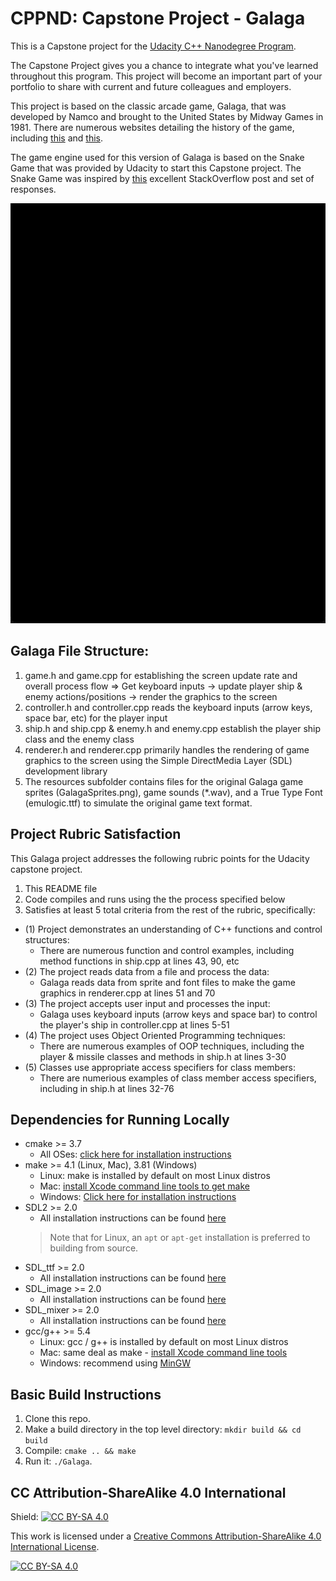 # CPPND: Capstone Project - Galaga

This is a Capstone project for the [Udacity C++ Nanodegree Program](https://www.udacity.com/course/c-plus-plus-nanodegree--nd213).

The Capstone Project gives you a chance to integrate what you've learned throughout this program. This project will become an important part of your portfolio to share with current and future colleagues and employers.

This project is based on the classic arcade game, Galaga, that was developed by Namco and brought to the United States by Midway Games in 1981.  There are numerous websites detailing
the history of the game, including [this](https://strategywiki.org/wiki/Galaga) and [this](http://tips.retrogames.com/gamepage/galaga.html).

The game engine used for this version of Galaga is based on the Snake Game that was provided by Udacity to start this Capstone project.
The Snake Game was inspired by [this](https://codereview.stackexchange.com/questions/212296/snake-game-in-c-with-sdl) excellent StackOverflow post and set of responses.

<img src="Galaga.gif"/>

## Galaga File Structure:
1. game.h and game.cpp for establishing the screen update rate and overall process flow => Get keyboard inputs -> update player ship & enemy actions/positions -> render the graphics to the screen
2. controller.h and controller.cpp reads the keyboard inputs (arrow keys, space bar, etc) for the player input
3. ship.h and ship.cpp & enemy.h and enemy.cpp establish the player ship class and the enemy class
4. renderer.h and renderer.cpp primarily handles the rendering of game graphics to the screen using the Simple DirectMedia Layer (SDL) development library
5. The resources subfolder contains files for the original Galaga game sprites (GalagaSprites.png), game sounds (*.wav), and a True Type Font (emulogic.ttf) to simulate the original game text format. 

## Project Rubric Satisfaction
This Galaga project addresses the following rubric points for the Udacity capstone project.
1. This README file
2. Code compiles and runs using the the process specified below
3. Satisfies at least 5 total criteria from the rest of the rubric, specifically:
*  (1) Project demonstrates an understanding of C++ functions and control structures:
    - There are numerous function and control examples, including method functions in ship.cpp at lines 43, 90, etc
*  (2) The project reads data from a file and process the data:
    - Galaga reads data from sprite and font files to make the game graphics in renderer.cpp at lines 51 and 70
*  (3) The project accepts user input and processes the input:
    - Galaga uses keyboard inputs (arrow keys and space bar) to control the player's ship in controller.cpp at lines 5-51
*  (4) The project uses Object Oriented Programming techniques:
    - There are numerous examples of OOP techniques, including the player & missile classes and methods in ship.h at lines 3-30
*  (5) Classes use appropriate access specifiers for class members:
    - There are numerious examples of class member access specifiers, including in ship.h at lines 32-76

## Dependencies for Running Locally
* cmake >= 3.7
  * All OSes: [click here for installation instructions](https://cmake.org/install/)
* make >= 4.1 (Linux, Mac), 3.81 (Windows)
  * Linux: make is installed by default on most Linux distros
  * Mac: [install Xcode command line tools to get make](https://developer.apple.com/xcode/features/)
  * Windows: [Click here for installation instructions](http://gnuwin32.sourceforge.net/packages/make.htm)
* SDL2 >= 2.0
  * All installation instructions can be found [here](https://wiki.libsdl.org/Installation)
  >Note that for Linux, an `apt` or `apt-get` installation is preferred to building from source.
* SDL_ttf >= 2.0
  * All installation instructions can be found [here](https://wiki.libsdl.org/SDL2_ttf)
* SDL_image >= 2.0
  * All installation instructions can be found [here](https://wiki.libsdl.org/SDL2_image)
* SDL_mixer >= 2.0
  * All installation instructions can be found [here](https://wiki.libsdl.org/SDL2_mixer)
* gcc/g++ >= 5.4
  * Linux: gcc / g++ is installed by default on most Linux distros
  * Mac: same deal as make - [install Xcode command line tools](https://developer.apple.com/xcode/features/)
  * Windows: recommend using [MinGW](http://www.mingw.org/)

## Basic Build Instructions

1. Clone this repo.
2. Make a build directory in the top level directory: `mkdir build && cd build`
3. Compile: `cmake .. && make`
4. Run it: `./Galaga`.


## CC Attribution-ShareAlike 4.0 International


Shield: [![CC BY-SA 4.0][cc-by-sa-shield]][cc-by-sa]

This work is licensed under a
[Creative Commons Attribution-ShareAlike 4.0 International License][cc-by-sa].

[![CC BY-SA 4.0][cc-by-sa-image]][cc-by-sa]

[cc-by-sa]: http://creativecommons.org/licenses/by-sa/4.0/
[cc-by-sa-image]: https://licensebuttons.net/l/by-sa/4.0/88x31.png
[cc-by-sa-shield]: https://img.shields.io/badge/License-CC%20BY--SA%204.0-lightgrey.svg
